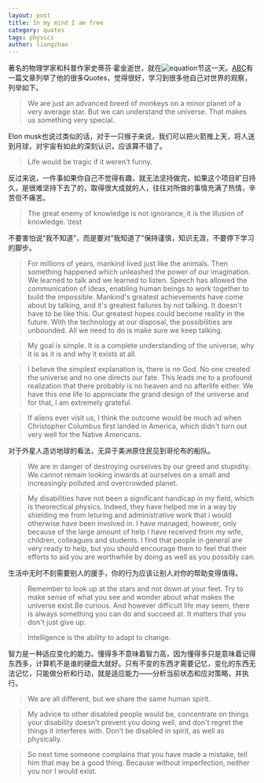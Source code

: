 ```yaml
---
layout: post
title: In my mind I am free
category: quotes
tags: physics
author: liangzhao
---
```


著名的物理学家和科普作家史蒂芬·霍金逝世，就在![equation][1]节这一天。[ABC][2]有一篇文章列举了他的很多Quotes，觉得很好，学习到很多他自己对世界的观察，列举如下。

> We are just an advanced breed of monkeys on a minor planet of a very average star. But we can understand the universe. That makes us something very special.

Elon musk也说过类似的话，对于一只猴子来说，我们可以把火箭推上天，将人送到月球，对宇宙有如此的深刻认识，应该算不错了。

> Life would be tragic if it weren't funny.

反过来说，一件事如果你自己不觉得有趣，就无法坚持做完，如果这个项目旷日持久，是很难坚持下去了的，取得很大成就的人，往往对所做的事情充满了热情，辛苦但不痛苦。

> The great enemy of knowledge is not ignorance, it is the illusion of knowledge. \\test

不要害怕说“我不知道”，而是要对“我知道了”保持谨慎，知识无涯，不要停下学习的脚步。

> For millions of years, mankind lived just like the animals. Then something happened which unleashed the power of our imagination. We learned to talk and we learned to listen. Speech has allowed the communication of ideas, enabling human beings to work together to build the impossible. Mankind's greatest achievements have come about by talking, and it's greatest failures by not talking. It doesn't have to be like this. Our greatest hopes could become reality in the future. With the technology at our disposal, the possibilities are unbounded. All we need to do is make sure we keep talking.

> My goal is simple. It is a complete understanding of the universe, why it is as it is and why it exists at all.

> I believe the simplest explanation is, there is no God. No one created the universe and no one directs our fate. This leads me to a profound realization that there probably is no heaven and no afterlife either. We have this one life to appreciate the grand design of the universe and for that, I am extremely grateful.

> If aliens ever visit us, I think the outcome would be much ad when Christopher Columbus first landed in America, which didn't turn out very well for the Native Americans.

对于外星人造访地球的看法，无异于美洲原住民见到哥伦布的船队。

> We are in danger of destroying ourselves by our greed and stupidity. We cannot remain looking inwards at ourselves on a small and increasingly polluted and overcrowded planet.

> My disabilities have not been a significant handicap in my field, which is theorectical physics. Indeed, they have helped me in a way by shielding me from leturing and administrative work that i would otherwise have been involved in. I have managed, however, only because of the large amount of help I have received from my wife, children, colleagues and students. I find that people in general are very ready to help, but you should encourage them to feel that their efforts to aid you are worthwhile by doing as well as you possibly can.

生活中无时不刻需要别人的援手，你的行为应该让别人对你的帮助变得值得。

> Remember to look up at the stars and not down at your feet. Try to make sense of what you see and wonder about what makes the universe exist.Be curious. And however difficult life may seem, there is always something you can do and succeed at. It matters that you don't just give up.

> Intelligence is the ability to adapt to change. 

智力是一种适应变化的能力。懂得多不意味着智力高，因为懂得多只是意味着记得东西多，计算机不是谁的硬盘大就好。只有不变的东西才需要记忆，变化的东西无法记忆，只能做分析和行动，就是适应能力——分析当前状态和应对策略，并执行。

> We are all different, but we share the same human spirit.

> My advice to other disabled people would be, concentrate on things your disability doesn't prevent you doing well, and don't regret the things it interferes with. Don't be disabled in spirit, as well as physically.

> So next time someone complains that you have made a mistake, tell him that may be a good thing. Because without imperfection, neither you nor I would exist.

[1]: http://latex.codecogs.com/gif.latex?\pi
[2]: http://abcnews.go.com/amp/International/wireStory/quotations-stephen-hawking-53731318?__twitter_impression=true
